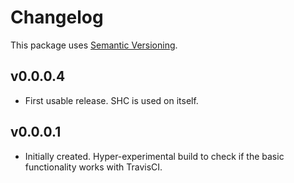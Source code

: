 # Changelog

This package uses [Semantic Versioning][1].

## v0.0.0.4

- First usable release. SHC is used on itself.

## v0.0.0.1

-  Initially created. Hyper-experimental build to check if the basic
   functionality works with TravisCI.

[1]: http://semver.org/spec/v2.0.0.html
